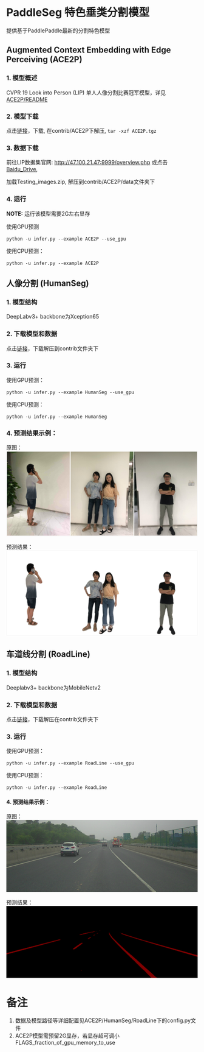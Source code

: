 # PaddleSeg 特色垂类分割模型

提供基于PaddlePaddle最新的分割特色模型

## Augmented Context Embedding with Edge Perceiving (ACE2P)


### 1. 模型概述

CVPR 19 Look into Person (LIP) 单人人像分割比赛冠军模型，详见[ACE2P/README](http://gitlab.baidu.com/Paddle/PaddleSeg/tree/master/contrib/ACE2P)

### 2. 模型下载

点击[链接](https://paddleseg.bj.bcebos.com/models/ACE2P.tgz)，下载, 在contrib/ACE2P下解压, `tar -xzf ACE2P.tgz`

### 3. 数据下载

前往LIP数据集官网: http://47.100.21.47:9999/overview.php 或点击 [Baidu_Drive](https://pan.baidu.com/s/1nvqmZBN#list/path=%2Fsharelink2787269280-523292635003760%2FLIP%2FLIP&parentPath=%2Fsharelink2787269280-523292635003760), 

加载Testing_images.zip, 解压到contrib/ACE2P/data文件夹下


### 4. 运行

**NOTE:** 运行该模型需要2G左右显存

使用GPU预测
```
python -u infer.py --example ACE2P --use_gpu
```

使用CPU预测：
```
python -u infer.py --example ACE2P
```

## 人像分割 (HumanSeg)


### 1. 模型结构

DeepLabv3+ backbone为Xception65

### 2. 下载模型和数据
 
点击[链接](https://paddleseg.bj.bcebos.com/models/HumanSeg.tgz)，下载解压到contrib文件夹下


### 3. 运行

使用GPU预测：
```
python -u infer.py --example HumanSeg --use_gpu
```


使用CPU预测：
```
python -u infer.py --example HumanSeg
```


### 4. 预测结果示例：

  原图：![](imgs/Human.jpg)
  
  预测结果：![](imgs/HumanSeg.jpg)

## 车道线分割 (RoadLine)

### 1. 模型结构

Deeplabv3+ backbone为MobileNetv2


### 2. 下载模型和数据

点击[链接](https://paddleseg.bj.bcebos.com/inference_model/RoadLine.tgz)，下载解压在contrib文件夹下

### 3. 运行
  
使用GPU预测：

```
python -u infer.py --example RoadLine --use_gpu
```


使用CPU预测：

```
python -u infer.py --example RoadLine
```


#### 4. 预测结果示例：
  
  原图：![](imgs/RoadLine.jpg)
  
  预测结果：![](imgs/RoadLine.png)

# 备注

1. 数据及模型路径等详细配置见ACE2P/HumanSeg/RoadLine下的config.py文件
2. ACE2P模型需预留2G显存，若显存超可调小FLAGS_fraction_of_gpu_memory_to_use
